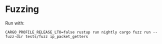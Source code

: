 # Fuzzing

Run with:

```
CARGO_PROFILE_RELEASE_LTO=false rustup run nightly cargo fuzz run --fuzz-dir tests/fuzz ip_packet_getters
```
